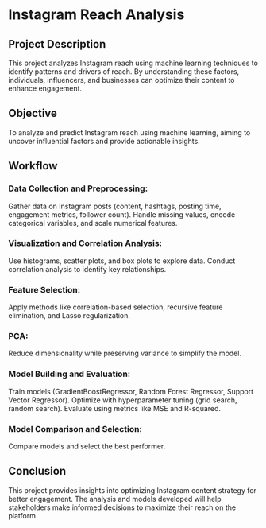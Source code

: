 # Instagram Reach Analysis
## Project Description
This project analyzes Instagram reach using machine learning techniques to identify patterns and drivers of reach. By understanding these factors, individuals, influencers, and businesses can optimize their content to enhance engagement.

## Objective
To analyze and predict Instagram reach using machine learning, aiming to uncover influential factors and provide actionable insights.

## Workflow
### Data Collection and Preprocessing:
Gather data on Instagram posts (content, hashtags, posting time, engagement metrics, follower count).
Handle missing values, encode categorical variables, and scale numerical features.
### Visualization and Correlation Analysis:
Use histograms, scatter plots, and box plots to explore data.
Conduct correlation analysis to identify key relationships.
### Feature Selection:
Apply methods like correlation-based selection, recursive feature elimination, and Lasso regularization.
### PCA:
Reduce dimensionality while preserving variance to simplify the model.
### Model Building and Evaluation:
Train models (GradientBoostRegressor, Random Forest Regressor, Support Vector Regressor).
Optimize with hyperparameter tuning (grid search, random search).
Evaluate using metrics like MSE and R-squared.
### Model Comparison and Selection:
Compare models and select the best performer.

## Conclusion
This project provides insights into optimizing Instagram content strategy for better engagement. The analysis and models developed will help stakeholders make informed decisions to maximize their reach on the platform.
